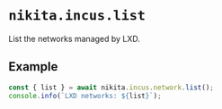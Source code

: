 
# `nikita.incus.list`

List the networks managed by LXD.

## Example

```js
const { list } = await nikita.incus.network.list();
console.info(`LXD networks: ${list}`);
```
